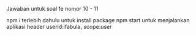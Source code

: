 Jawaban untuk soal fe nomor 10 - 11

npm i terlebih dahulu untuk install package
npm start untuk menjalankan aplikasi
header userid:ifabula, scope:user
